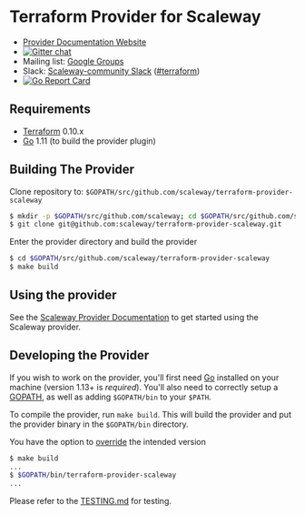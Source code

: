 # Terraform Provider for Scaleway

- [Provider Documentation Website](https://www.terraform.io/docs/providers/scaleway/index.html)
- [![Gitter chat](https://badges.gitter.im/hashicorp-terraform/Lobby.png)](https://gitter.im/hashicorp-terraform/Lobby)
- Mailing list: [Google Groups](http://groups.google.com/group/terraform-tool)
- Slack: [Scaleway-community Slack][slack-scaleway] ([#terraform][slack-terraform])
- [![Go Report Card](https://goreportcard.com/badge/github.com/terraform-providers/terraform-provider-scaleway)](https://goreportcard.com/report/github.com/terraform-providers/terraform-provider-scaleway)
    

[slack-scaleway]: https://slack.scaleway.com/
[slack-terraform]: https://scaleway-community.slack.com/app_redirect?channel=terraform

## Requirements

-	[Terraform](https://www.terraform.io/downloads.html) 0.10.x
-	[Go](https://golang.org/doc/install) 1.11 (to build the provider plugin)

## Building The Provider

Clone repository to: `$GOPATH/src/github.com/scaleway/terraform-provider-scaleway`

```sh
$ mkdir -p $GOPATH/src/github.com/scaleway; cd $GOPATH/src/github.com/scaleway
$ git clone git@github.com:scaleway/terraform-provider-scaleway.git
```

Enter the provider directory and build the provider

```sh
$ cd $GOPATH/src/github.com/scaleway/terraform-provider-scaleway
$ make build
```

## Using the provider

See the [Scaleway Provider Documentation](https://registry.terraform.io/providers/scaleway/scaleway/latest/docs) to get started using the Scaleway provider.

## Developing the Provider

If you wish to work on the provider, you'll first need [Go](http://www.golang.org) installed on your machine (version 1.13+ is *required*). You'll also need to correctly setup a [GOPATH](http://golang.org/doc/code.html#GOPATH), as well as adding `$GOPATH/bin` to your `$PATH`.

To compile the provider, run `make build`. This will build the provider and put the provider binary in the `$GOPATH/bin` directory.

You have the option to [override](https://www.terraform.io/cli/config/config-file#development-overrides-for-provider-developers) the intended version

```sh
$ make build
...
$ $GOPATH/bin/terraform-provider-scaleway
...
```

Please refer to the [TESTING.md](TESTING.md) for testing.
